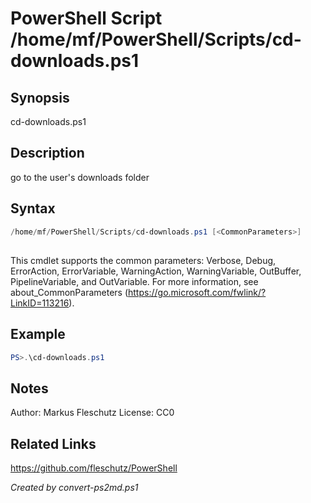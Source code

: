 # PowerShell Script /home/mf/PowerShell/Scripts/cd-downloads.ps1

## Synopsis
cd-downloads.ps1

## Description
go to the user's downloads folder

## Syntax
```powershell
/home/mf/PowerShell/Scripts/cd-downloads.ps1 [<CommonParameters>]
```
## <CommonParameters>
This cmdlet supports the common parameters: Verbose, Debug, ErrorAction, ErrorVariable, WarningAction, WarningVariable, OutBuffer, PipelineVariable, and OutVariable. For more information, see about_CommonParameters (https://go.microsoft.com/fwlink/?LinkID=113216).

## Example
```powershell
PS>.\cd-downloads.ps1
```


## Notes
Author:  Markus Fleschutz
License: CC0

## Related Links
https://github.com/fleschutz/PowerShell

*Created by convert-ps2md.ps1*
